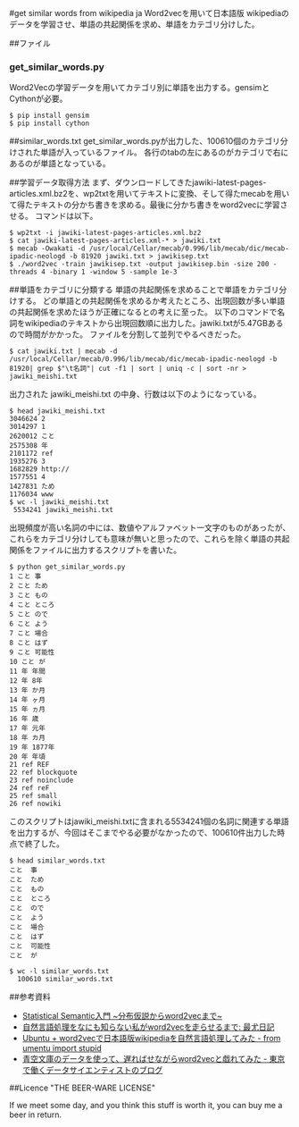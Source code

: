 #get similar words from wikipedia ja
Word2vecを用いて日本語版 wikipediaのデータを学習させ、単語の共起関係を求め、単語をカテゴリ分けした。

##ファイル
### get_similar_words.py
Word2Vecの学習データを用いてカテゴリ別に単語を出力する。gensimとCythonが必要。

```
$ pip install gensim
$ pip install cython
```

##similar_words.txt
get_similar_words.pyが出力した、100610個のカテゴリ分けされた単語が入っているファイル。
各行のtabの左にあるのがカテゴリで右にあるのが単語となっている。

##学習データ取得方法
まず、ダウンロードしてきたjawiki-latest-pages-articles.xml.bz2を、wp2txtを用いてテキストに変換、そして得たmecabを用いて得たテキストの分かち書きを求める。最後に分かち書きをword2vecに学習させる。
コマンドは以下。

```
$ wp2txt -i jawiki-latest-pages-articles.xml.bz2
$ cat jawiki-latest-pages-articles.xml-* > jawiki.txt
$ mecab -Owakati -d /usr/local/Cellar/mecab/0.996/lib/mecab/dic/mecab-ipadic-neologd -b 81920 jawiki.txt > jawikisep.txt
$ ./word2vec -train jawikisep.txt -output jawikisep.bin -size 200 -threads 4 -binary 1 -window 5 -sample 1e-3 
```

##単語をカテゴリに分類する
単語の共起関係を求めることで単語をカテゴリ分けする。
どの単語との共起関係を求めるか考えたところ、出現回数が多い単語の共起関係を求めたほうが正確になるとの考えに至った。
以下のコマンドで名詞をwikipediaのテキストから出現回数順に出力した。jawiki.txtが5.47GBあるので時間がかかった。
ファイルを分割して並列でやるべきだった。

```
$ cat jawiki.txt | mecab -d /usr/local/Cellar/mecab/0.996/lib/mecab/dic/mecab-ipadic-neologd -b 81920| grep $"\t名詞"| cut -f1 | sort | uniq -c | sort -nr > jawiki_meishi.txt
```

出力された jawiki_meishi.txt の中身、行数は以下のようになっている。

```
$ head jawiki_meishi.txt 
3046624 2
3014297 1
2620012 こと
2575308 年
2101172 ref
1935276 3
1682829 http://
1577551 4
1427831 ため
1176034 www
$ wc -l jawiki_meishi.txt 
 5534241 jawiki_meishi.txt
```

出現頻度が高い名詞の中には、数値やアルファベット一文字のものがあったが、これらをカテゴリ分けしても意味が無いと思ったので、これらを除く単語の共起関係をファイルに出力するスクリプトを書いた。

```
$ python get_similar_words.py
1 こと 事
2 こと ため
3 こと もの
4 こと ところ
5 こと ので
6 こと よう
7 こと 場合
8 こと はず
9 こと 可能性
10 こと が
11 年 年間
12 年 8年
13 年 か月
14 年 ヶ月
15 年 ヵ月
16 年 歳
17 年 元年
18 年 カ月
19 年 1877年
20 年 年頃
21 ref REF
22 ref blockquote
23 ref noinclude
24 ref reF
25 ref small
26 ref nowiki
```  

このスクリプトはjawiki_meishi.txtに含まれる5534241個の名詞に関連する単語を出力するが、今回はそこまでやる必要がなかったので、100610件出力した時点で終了した。

```
$ head similar_words.txt 
こと  事
こと  ため
こと  もの
こと  ところ
こと  ので
こと  よう
こと  場合
こと  はず
こと  可能性
こと  が

$ wc -l similar_words.txt 
  100610 similar_words.txt
```


##参考資料
- [Statistical Semantic入門 ~分布仮説からword2vecまで~](http://www.slideshare.net/unnonouno/20140206-statistical-semantics)
- [自然言語処理をなにも知らない私がword2vecを走らせるまで: 最尤日記](http://saiyu.cocolog-nifty.com/zug/2014/02/word2vec-1867.html)
- [Ubuntu + word2vecで日本語版wikipediaを自然言語処理してみた - from umentu import stupid](http://blog.umentu.work/ubuntu-word2vec%E3%81%A7%E6%97%A5%E6%9C%AC%E8%AA%9E%E7%89%88wikipedia%E3%82%92%E8%87%AA%E7%84%B6%E8%A8%80%E8%AA%9E%E5%87%A6%E7%90%86%E3%81%97%E3%81%A6%E3%81%BF%E3%81%9F/)
- [青空文庫のデータを使って、遅ればせながらword2vecと戯れてみた - 東京で働くデータサイエンティストのブログ](http://tjo.hatenablog.com/entry/2014/06/19/233949)

##Licence
"THE BEER-WARE LICENSE"

If we meet some day, and you think
this stuff is worth it, you can buy me a beer in return.
